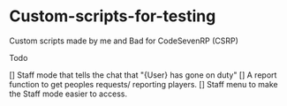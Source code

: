 # Custom-scripts-for-testing
Custom scripts made by me and Bad for CodeSevenRP (CSRP)

Todo

[] Staff mode that tells the chat that "{User} has gone on duty"
[] A report function to get peoples requests/ reporting players.
[] Staff menu to make the Staff mode easier to access.

